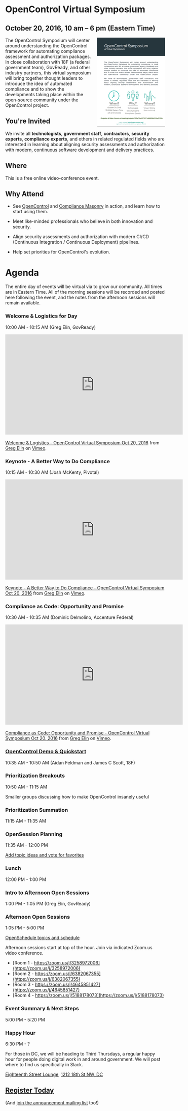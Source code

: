 # OpenControl Virtual Symposium
## October 20, 2016, 10 am – 6 pm (Eastern Time)

<a href="../img/opencontrol_symposium_flyer.pdf"><img style="float: right; margin-left: 15px;" src="../img/opencontrol_symposium_flyer_sm.png" alt="OpenControl Event Brochure Flyer" /></a>


The OpenControl Symposium will center around understanding
the OpenControl framework for automating compliance assessment and authorization packages. In close
collaboration with 18F (a federal government team), GovReady, and
other industry partners, this virtual symposium will bring together
thought leaders to introduce the idea of automated compliance
and to show the developments taking place within
the open-source community under the OpenControl project.

## You're Invited

We invite all **technologists**, **government staff**, **contractors**, **security experts**, **compliance experts**, and
others in related regulated fields who are interested in learning
about aligning security assessments and authorization with
modern, continuous software development and delivery practices.

## Where

This is a free online video-conference event.

## Why Attend

* See [OpenControl](https://github.com/opencontrol) and [Compliance Masonry](https://github.com/opencontrol/compliance-masonry) in action, and learn how to start using them.

* Meet like-minded professionals who believe in both innovation and security.

* Align security assessments and authorization with modern CI/CD (Continuous Integration / Continuous Deployment) pipelines.

* Help set priorities for OpenControl's evolution.

# Agenda

The entire day of events will be virtual via to grow our community. All times are in Eastern Time. All of the morning sessions will be recorded and posted here following the event, and the notes from the afternoon sessions will remain available.

### Welcome & Logistics for Day
10:00 AM - 10:15 AM (Greg Elin, GovReady)
<iframe src="https://player.vimeo.com/video/188768145" width="560" height="315" frameborder="0" webkitallowfullscreen mozallowfullscreen allowfullscreen></iframe>
<p><a href="https://vimeo.com/188768145">Welcome &amp; Logistics - OpenControl Virtual Symposium Oct 20, 2016</a> from <a href="https://vimeo.com/user55895176">Greg Elin</a> on <a href="https://vimeo.com">Vimeo</a>.</p>

### Keynote - A Better Way to Do Compliance
10:15 AM - 10:30 AM (Josh McKenty, Pivotal)
<iframe src="https://player.vimeo.com/video/188819758" width="560" height="315" frameborder="0" webkitallowfullscreen mozallowfullscreen allowfullscreen></iframe>
<p><a href="https://vimeo.com/188819758">Keynote - A Better Way to Do Compliance - OpenControl Virtual Symposium Oct 20, 2016</a> from <a href="https://vimeo.com/user55895176">Greg Elin</a> on <a href="https://vimeo.com">Vimeo</a>.</p>

### Compliance as Code: Opportunity and Promise
10:30 AM - 10:35 AM (Dominic Delmolino, Accenture Federal)
<iframe src="https://player.vimeo.com/video/188840624" width="560" height="315" frameborder="0" webkitallowfullscreen mozallowfullscreen allowfullscreen></iframe>
<p><a href="https://vimeo.com/188840624">Compliance as Code: Opportunity and Promise - OpenControl Virtual Symposium Oct 20, 2016</a> from <a href="https://vimeo.com/user55895176">Greg Elin</a> on <a href="https://vimeo.com">Vimeo</a>.</p>

### [OpenControl Demo & Quickstart](https://speakerdeck.com/aidanfeldman/compliance-masonry-quickstart)
10:35 AM - 10:50 AM (Aidan Feldman and James C Scott, 18F)

### Prioritization Breakouts
10:50 AM - 11:15 AM

Smaller groups discussing how to make OpenControl insanely useful

### Prioritization Summation
11:15 AM - 11:35 AM

### OpenSession Planning
11:35 AM - 12:00 PM

[Add topic ideas and vote for favorites](https://docs.google.com/document/d/1DVadZKF2SERPULteyc_jEXvjq65oFYbF-JRZd-zY090/edit#)

### Lunch
12:00 PM - 1:00 PM

### Intro to Afternoon Open Sessions
1:00 PM - 1:05 PM (Greg Elin, GovReady)

### Afternoon Open Sessions
1:05 PM - 5:00 PM

[OpenSchedule topics and schedule](https://docs.google.com/document/d/1DVadZKF2SERPULteyc_jEXvjq65oFYbF-JRZd-zY090/edit#)

Afternoon sessions start at top of the hour. Join via indicated Zoom.us video conference.

* [Room 1 - https://zoom.us/j/3258972006](https://zoom.us/j/3258972006)
* [Room 2 - https://zoom.us/j/6382067355](https://zoom.us/j/6382067355)
* [Room 3 - https://zoom.us/j/4645851427](https://zoom.us/j/4645851427)
* [Room 4 - https://zoom.us/j/5188178073](https://zoom.us/j/5188178073)

### Event Summary & Next Steps
5:00 PM - 5:20 PM

### Happy Hour
6:30 PM - ?

For those in DC, we will be heading to Third Thursdays, a regular happy hour for people doing digital work in and around government. We will post where to find us specifically in Slack.

[Eighteenth Street Lounge](http://www.eighteenthstreetlounge.com/), [1212 18th St NW, DC](https://www.google.com/maps/place/Eighteenth+Street+Lounge/@38.9062117,-77.0419716,15z/data=!4m5!3m4!1s0x0:0xe2eeebf181e49255!8m2!3d38.9062117!4d-77.0419716)

## [Register Today](https://zoom.us/meeting/register/395a70acf379371a66858a512be5123a)

(And [join the announcement mailing list](http://eepurl.com/cg0ZE1) too!)
